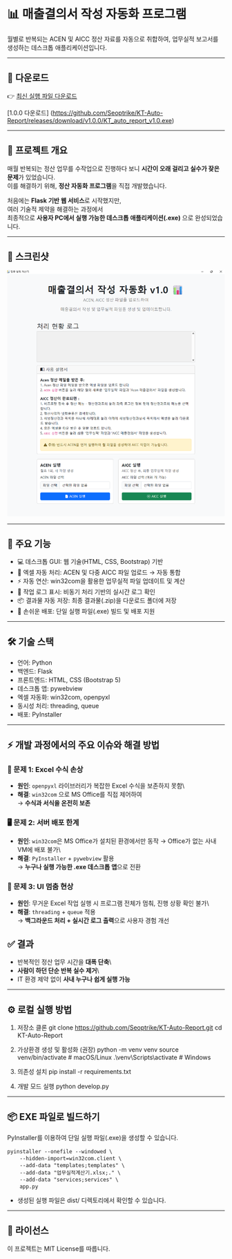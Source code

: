 # 📊 매출결의서 작성 자동화 프로그램

월별로 반복되는 ACEN 및 AICC 정산 자료를 자동으로 취합하여, 업무실적 보고서를 생성하는 데스크톱 애플리케이션입니다.

---

## 🚀 다운로드

👉 [최신 실행 파일 다운로드](https://github.com/Seoptrike/KT-Auto-Report/releases/latest)

[1.0.0 다운로드] (https://github.com/Seoptrike/KT-Auto-Report/releases/download/v1.0.0/KT_auto_report_v1.0.exe)

---

## 📌 프로젝트 개요

매월 반복되는 정산 업무를 수작업으로 진행하다 보니 **시간이 오래 걸리고
실수가 잦은 문제**가 있었습니다.\
이를 해결하기 위해, **정산 자동화 프로그램**을 직접 개발했습니다.

처음에는 **Flask 기반 웹 서비스**로 시작했지만,\
여러 기술적 제약을 해결하는 과정에서\
최종적으로 **사용자 PC에서 실행 가능한 데스크톱 애플리케이션(.exe)**
으로 완성되었습니다.

---

## 📸 스크린샷

![프로그램 실행 화면](images/main1.png)

---

## 🚀 주요 기능

- 💻 데스크톱 GUI: 웹 기술(HTML, CSS, Bootstrap) 기반  
- 📂 엑셀 자동 처리: ACEN 및 다중 AICC 파일 업로드 → 자동 통합  
- ⚡ 자동 연산: win32com을 활용한 업무실적 파일 업데이트 및 계산  
- 📜 작업 로그 표시: 비동기 처리 기반의 실시간 로그 확인  
- 📦 결과물 자동 저장: 최종 결과물(.zip)을 다운로드 폴더에 저장  
- 🔨 손쉬운 배포: 단일 실행 파일(.exe) 빌드 및 배포 지원  

---

## 🛠️ 기술 스택

- 언어: Python  
- 백엔드: Flask  
- 프론트엔드: HTML, CSS (Bootstrap 5)  
- 데스크톱 앱: pywebview  
- 엑셀 자동화: win32com, openpyxl  
- 동시성 처리: threading, queue  
- 배포: PyInstaller  
---

## ⚡ 개발 과정에서의 주요 이슈와 해결 방법

### 🧩 문제 1: Excel 수식 손상

-   **원인**: `openpyxl` 라이브러리가 복잡한 Excel 수식을 보존하지 못함\
-   **해결**: `win32com` 으로 MS Office를 직접 제어하여\
    → **수식과 서식을 온전히 보존**


### 🖥️ 문제 2: 서버 배포 한계

-   **원인**: `win32com`은 MS Office가 설치된 환경에서만 동작 → Office가
    없는 사내 VM에 배포 불가\
-   **해결**: `PyInstaller` + `pywebview` 활용\
    → **누구나 실행 가능한 .exe 데스크톱 앱**으로 전환



### 🚦 문제 3: UI 멈춤 현상

-   **원인**: 무거운 Excel 작업 실행 시 프로그램 전체가 멈춰, 진행 상황
    확인 불가\
-   **해결**: `threading` + `queue` 적용\
    → **백그라운드 처리 + 실시간 로그 출력**으로 사용자 경험 개선



## ✅ 결과

-   반복적인 정산 업무 시간을 **대폭 단축**\
-   **사람이 하던 단순 반복 실수 제거**\
-   IT 환경 제약 없이 **사내 누구나 쉽게 실행 가능**

---

## ⚙️ 로컬 실행 방법

1. 저장소 클론
    git clone https://github.com/Seoptrike/KT-Auto-Report.git
    cd KT-Auto-Report

2. 가상환경 생성 및 활성화 (권장)
    python -m venv venv
    source venv/bin/activate      # macOS/Linux
    .\venv\Scripts\activate       # Windows

3. 의존성 설치
    pip install -r requirements.txt

4. 개발 모드 실행
    python develop.py

---

## 📦 EXE 파일로 빌드하기

PyInstaller를 이용하여 단일 실행 파일(.exe)을 생성할 수 있습니다.

    pyinstaller --onefile --windowed \
        --hidden-import=win32com.client \
        --add-data "templates;templates" \
        --add-data "업무실적계산기.xlsx;." \
        --add-data "services;services" \
        app.py

- 생성된 실행 파일은 dist/ 디렉토리에서 확인할 수 있습니다.

---

## 📝 라이선스

이 프로젝트는 MIT License를 따릅니다.
